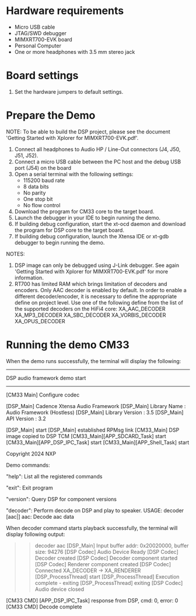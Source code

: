 Hardware requirements
=====================
- Micro USB cable
- JTAG/SWD debugger
- MIMXRT700-EVK board
- Personal Computer
- One or more headphones with 3.5 mm stereo jack

Board settings
==============
1. Set the hardware jumpers to default settings.

Prepare the Demo
================
NOTE: To be able to build the DSP project, please see the document
'Getting Started with Xplorer for MIMXRT700-EVK.pdf'.

1.  Connect all headphones to Audio HP / Line-Out connectors (J4, J50, J51, J52).
2.  Connect a micro USB cable between the PC host and the debug USB port (J54) on the board
3.  Open a serial terminal with the following settings:
    - 115200 baud rate
    - 8 data bits
    - No parity
    - One stop bit
    - No flow control
4.  Download the program for CM33 core to the target board.
5.  Launch the debugger in your IDE to begin running the demo.
6.  If building debug configuration, start the xt-ocd daemon and download the program for DSP core to the target board.
7.  If building debug configuration, launch the Xtensa IDE or xt-gdb debugger to
begin running the demo.

NOTES:
1. DSP image can only be debugged using J-Link debugger. See again 'Getting Started with Xplorer for MIMXRT700-EVK.pdf' for more information.
2. RT700 has limited RAM which brings limitation of decoders and encoders. Only AAC decoder is enabled by default.
   In order to enable a different decoder/encoder, it is necessary to define the appropriate define on project level.
   Use one of the following define from the list of the supported decoders on the HiFi4 core:
   XA_AAC_DECODER
   XA_MP3_DECODER
   XA_SBC_DECODER
   XA_VORBIS_DECODER
   XA_OPUS_DECODER


Running the demo CM33
=====================
When the demo runs successfully, the terminal will display the following:

  ******************************
  DSP audio framework demo start
  ******************************

  [CM33 Main] Configure codec

  [DSP_Main] Cadence Xtensa Audio Framework
  [DSP_Main] Library Name    : Audio Framework (Hostless)
  [DSP_Main] Library Version : 3.5
  [DSP_Main] API Version     : 3.2

  [DSP_Main] start
  [DSP_Main] established RPMsg link
  [CM33_Main] DSP image copied to DSP TCM
  [CM33_Main][APP_SDCARD_Task] start
  [CM33_Main][APP_DSP_IPC_Task] start
  [CM33_Main][APP_Shell_Task] start

  Copyright  2024  NXP

Demo commands:

  "help": List all the registered commands

  "exit": Exit program

  "version": Query DSP for component versions

  "decoder": Perform decode on DSP and play to speaker.
    USAGE: decoder [aac|]
    aac:        Decode aac data

When decoder command starts playback successfully, the terminal will display following output:

  >> decoder aac
  [DSP_Main] Input buffer addr: 0x20020000, buffer size: 94276
  [DSP Codec] Audio Device Ready
  [DSP Codec] Decoder created
  [DSP Codec] Decoder component started
  [DSP Codec] Renderer component created
  [DSP Codec] Connected XA_DECODER -> XA_RENDERER
  [DSP_ProcessThread] start
  [DSP_ProcessThread] Execution complete - exiting
  [DSP_ProcessThread] exiting
  [DSP Codec] Audio device closed

  [CM33 CMD] [APP_DSP_IPC_Task] response from DSP, cmd: 0, error: 0
  [CM33 CMD] Decode complete

